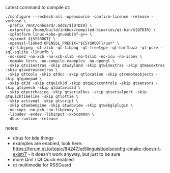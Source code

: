 Latest command to compile qt:
```
./configure --recheck-all -opensource -confirm-license -release -verbose \
 -prefix /mnt/onboard/.adds/${QTDIR} \
 -extprefix /home/build/inkbox/compiled-binaries/qt-bin/${QTDIR} \
 -xplatform linux-kobo-gnueabihf-g++ \
 -sysroot ${SYSROOT} \
 -openssl-linked OPENSSL_PREFIX="${SYSROOT}/usr" \
 -qt-libjpeg -qt-zlib -qt-libpng -qt-freetype -qt-harfbuzz -qt-pcre -sql-sqlite -linuxfb \
 -no-sse2 -no-xcb -no-xcb-xlib -no-tslib -no-icu -no-iconv \
 -nomake tests -no-compile-examples -no-opengl \
 -skip qtx11extras -skip qtwayland -skip qtwinextras -skip qtmacextras -skip qtandroidextras \
 -skip qttools -skip qtdoc -skip qtlocation -skip qtremoteobjects -skip qtgamepad \
 -skip qt3d -skip qtquick3d -skip qtquickcontrols -skip qtsensors -skip qtspeech -skip qtdatavis3d \
 -skip qtpurchasing -skip qtserialbus -skip qtserialport -skip qtquicktimeline -skip qtlottie \
 -skip activeqt -skip qtscript \
 -skip qtwebengine -skip qtwebview -skip qtwebglplugin \
 -no-cups -no-pch -no-libproxy \
 -libudev -evdev -libinput -xkbcommon \
 -dbus-runtime -release
```
notes:
- dbus for kde things
- examples are enabled, look here: https://forum.qt.io/topic/84247/qt5linguisttoolsconfig-cmake-doesn-t-exist/7 - it doesn't work anyway, but just to be sure
- more Qml / Qt Quick enabled
- qt multimedia for RSSGuard
